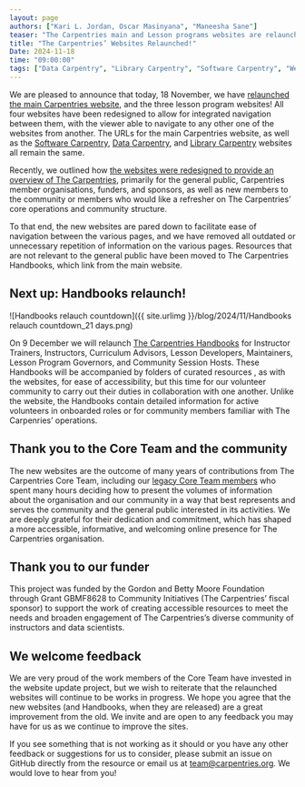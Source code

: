 ```yaml
---
layout: page
authors: ["Kari L. Jordan, Oscar Masinyana", "Maneesha Sane"]
teaser: "The Carpentries main and Lesson programs websites are relaunched today!"
title: "The Carpentries’ Websites Relaunched!"
Date: 2024-11-18
time: "09:00:00"
tags: ["Data Carpentry", "Library Carpentry", "Software Carpentry", "Website"]
---
```


We are pleased to announce that today, 18 November, we have [relaunched the main Carpentries website](https://carpentries.org/), and the three lesson program websites! All four websites have been redesigned to allow for integrated navigation between them, with the viewer able to navigate to any other one of the websites from another. The URLs for the main Carpentries website, as well as the [Software Carpentry](https://software-carpentry.org/), [Data Carpentry](https://datacarpentry.org/), and [Library Carpentry](https://librarycarpentry.org/) websites all remain the same. 

Recently, we outlined how [the websites were redesigned to provide an overview of The Carpentries](https://carpentries.org/blog/2024/10/upcoming-website-and-handbooks-launch/), primarily for the general public, Carpentries member organisations, funders, and sponsors, as well as new members to the community or members who would like a refresher on The Carpentries’ core operations and community structure.   

To that end, the new websites are pared down to facilitate ease of navigation between the various pages, and we have removed all outdated or unnecessary repetition of information on the various pages. Resources that are not relevant to the general public have been moved to The Carpentries Handbooks, which link from the main website.     

## Next up: Handbooks relaunch!

![Handbooks relauch countdown]({{ site.urlimg }}/blog/2024/11/Handbooks relauch countdown_21 days.png)

On 9 December we will relaunch [The Carpentries Handbooks](https://docs.carpentries.org/) for Instructor Trainers, Instructors, Curriculum Advisors, Lesson Developers, Maintainers, Lesson Program Governors, and Community Session Hosts. These Handbooks will be accompanied by folders of curated resources , as with the websites, for ease of accessibility, but this time for our volunteer community to carry out their duties in collaboration with one another. Unlike the website, the Handbooks contain detailed information for active volunteers in onboarded roles or for community members familiar with  The Carpenries’ operations. 

## Thank you to the Core Team and the community 
The new websites are the outcome of many years of contributions from The Carpentries Core Team, including our [legacy Core Team members](https://carpentries.org/blog/2024/01/with-gratitude-to-our-legacy-core-team-members/) who spent many hours deciding how to present the volumes of information about the organisation and our community in a way that best represents and serves the community and the general public interested in its activities. We are deeply grateful for their dedication and commitment, which has shaped a more accessible, informative, and welcoming online presence for The Carpentries organisation.
 
## Thank you to our funder
This project was funded by the Gordon and Betty Moore Foundation through Grant GBMF8628 to Community Initiatives (The Carpentries’ fiscal sponsor) to support the work of creating accessible resources to meet the needs and broaden engagement of The Carpentries’s diverse community of instructors and data scientists. 

## We welcome feedback
We are very proud of the work members of the Core Team have invested in the website update project,  but we wish to reiterate that the relaunched websites will continue to be works in progress. We hope you agree that the new websites (and Handbooks, when they are released) are a great improvement from the old. We invite and are open to any feedback you may have for us as we continue to improve the sites. 

If you see something that is not working as it should or you have any other feedback or suggestions for us to consider, please submit an issue on GitHub directly from the resource or email us at [team@carpentries.org](mailto:team@carpentries.org). We would love to hear from you! 
